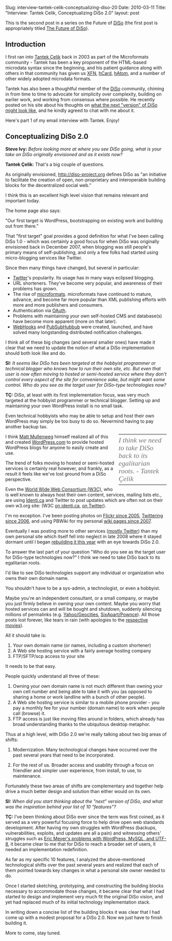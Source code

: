 Slug: interview-tantek-celik-conceptualizing-diso-20
Date: 2010-03-11
Title: "Interview: Tantek Celik, Conceptualizing DiSo 2.0"
layout: post

This is the second post in a series on the Future of [DiSo](http://diso-project.org) (the first post is appropriately titled [The Future of DiSo](http://www.monkinetic.com/2010/02/the-future-of-diso.html)).

## Introduction

I first ran into [Tantek &Ccedil;elik](http://tantek.com) back in 2003 as part of the Microformats community - Tantek has been a key proponent of the HTML-based microdata syntax since the beginning, and his patient guidance along with others in that community has given us [XFN](http://gmpg.org/xfn/), [hCard](http://microformats.org/wiki/hcard), [hAtom](http://microformats.org/wiki/hatom), and a number of other widely adopted microdata formats.

Tantek has also been a thoughtful member of the [DiSo](http://diso-project.org) community, chiming in from time to time to advocate for simplicity over complexity, building on earlier work, and working from consensus where possible. He recently posted on his site about his thoughts on [what the next "version" of DiSo might look like](http://tantek.com/2010/034/t2/diso-2-personal-domains-shortener-hatom-push-relmeauth), and he kindly agreed to chat with me about it.

Here's part 1 of my email interview with Tantek. Enjoy!


## Conceptualizing DiSo 2.0

**Steve Ivy:** *Before looking more at where you see DiSo going, what is your take
on DiSo originally envisioned and as it exists now?*

**Tantek &Ccedil;elik:** That's a big couple of questions.

As originally envisioned, <http://diso-project.org> defines DiSo as "an
initiative to facilitate the creation of open, non-proprietary and
interoperable building blocks for the decentralized social web."

I think this is an excellent high level vision that remains relevant
and important today.

The home page also says:

"Our first target is WordPress, bootstrapping on existing work and
building out from there."

That "first target" goal provides a good definition for what I've been
calling DiSo 1.0 - which was certainly a good focus for when DiSo was
originally envisioned back in December 2007, when blogging was still
people's primary means of self-publishing, and only a few folks had
started using micro-blogging services like Twitter.

Since then many things have changed, but several in particular:

* [Twitter](http://twitter.com)'s popularity. Its usage has in many ways eclipsed blogging.
* URL shorteners. They've become very popular, and awareness of their
problems has grown.
* The rise of [microformats](http://microformats.org/wiki/). microformats have continued to mature,
advance, and become far more popular than XML publishing efforts with
more and more publishers and consumers.
* Authentication via [OAuth](http://oauth.net).
* Problems with maintaining your own self-hosted CMS and database(s)
have become more apparent (more on that later).
* [WebHooks](http://www.webhooks.org) and [PubSubHubbub](http://code.google.com/p/pubsubhubbub/) were created, launched, and have solved many longstanding distributed notification challenges.

I think all of these big changes (and several smaller ones) have made
it clear that we need to update the notion of what a DiSo
implementation should both look like and do.

**SI:** *It seems like DiSo has been targeted at the hobbyist programmer or technical blogger who knows how to run their own site, etc. But even that user is now often moving to hosted or semi-hosted service where they don't control every aspect of the site for convenience sake, but
might want some control. Who do you see as the target user for DiSo-type technologies now?*

**T&Ccedil;:** DiSo, at least with its first implementation focus, was very much
targeted at the hobbyist programmer or technical blogger. Setting up
and maintaining your own WordPress install is no small task.

Even technical hobbyists who may be able to setup and host their own
WordPress may simply be too busy to do so. Nevermind having to pay
another backup tax.

<blockquote style="color:#777; width:150px; line-height: 24px; float:right; margin:0 0 10px 10px; border:none; border-top:3px solid #999; border-bottom:3px solid #999; padding:5px 0 5px 0; font-family:Georgia, serif; font-style:italic; font-size:22px;">I think we need to take DiSo back to its egalitarian roots. - Tantek &Ccedil;elik</blockquote>

I think [Matt Mullenweg](http://ma.tt) himself realized all of this and created
[WordPress.com](http://wordpress.com) to provide hosted WordPress blogs for anyone to easily
create and use.

The trend of folks moving to hosted or semi-hosted services is
certainly real however, and frankly, as a result it feels like we've
lost ground from a DiSo perspective.

Even the [World Wide Web Consortium (W3C)](http://w3.org/), who is well known to always
host their own content, services, mailing lists etc., are using
[Identi.ca](http://identi.ca) and Twitter to post updates which are often not on their own w3.org site: (W3C [on identi.ca](http://identi.ca/w3c), [on Twitter](http://twitter.com/w3c)).

I'm no exception. I've been posting photos on [Flickr since 2005](http://www.flickr.com/photos/tantek/archives/),
[Twittering since 2006](http://www.whendidyoujointwitter.com/?username=t), and using PBWiki for my personal [wiki pages
since 2007](http://tantek.pbworks.com/FrontPage.2007-01-23-05-15-18).

Eventually I was posting more to other services ([mostly Twitter](http://twitter.com/t)) than
my own personal site which itself fell into neglect in late 2008 where
it stayed dormant until I began [rebuilding it this year](http://tantek.com/2010/001/t1/declaring-independence-building-it) with an eye
towards DiSo 2.0.

To answer the last part of your question "Who do you see as the target
user for DiSo-type technologies now?" I think we need to take DiSo
back to its egalitarian roots.

I'd like to see DiSo technologies support any individual or
organization who owns their own domain name.

You shouldn't have to be a sys-admin, a technologist, or even a hobbyist.

Maybe you're an independent consultant, or a small company, or maybe
you just firmly believe in owning your own content.  Maybe you worry
that hosted services can and will be bought and shutdown, suddenly
silencing millions of permalinks (e.g. [Yahoo/Geocities](http://www.flickr.com/photos/factoryjoe/4053508414/), [SixApart/Pownce](http://www.flickr.com/photos/laughingsquid/3075635490)). All those posts lost forever, like tears in rain (with apologies to the [respective](http://www.imdb.com/title/tt0076759/quotes?qt0440735) [movies](http://www.imdb.com/title/tt0083658/quotes?qt0378266)).

All it should take is:

1. Your own domain name (or names, including a custom shortener)
2. A Web site hosting service with a fairly average hosting company
3. FTP/SFTP/scp access to your site

It needs to be that easy.

People quickly understand all three of these:

1. Owning your own domain name is not much different than owning your
   own cell number and being able to take it with you (as opposed to
   sharing a home or work landline with a bunch of other people).
2. A Web site hosting service is similar to a mobile phone provider -
   you pay a monthly fee for your number (domain name) to work when
   people call (browse) it.
3. FTP access is just like moving files around in folders, which
   already has broad understanding thanks to the ubiquitous desktop
   metaphor.

Thus at a high level, with DiSo 2.0 we're really talking about two big
areas of shifts:

1. Modernization. Many technological changes have occurred over the
   past several years that need to be incorporated.

2. For the rest of us. Broader access and usability through a focus on
   friendlier and simpler user experience, from install, to use, to
   maintenance.

Fortunately these two areas of shifts are complementary and together
help drive a much better design and solution than either would on its
own.

**SI:** *When did you start thinking about the "next" version of DiSo, and what was the inspiration behind your list of 10 "features"?*

**T&Ccedil;:** I've been thinking about DiSo ever since the term was first coined, as
it served as a very powerful focusing force to help drive open web
standards development.  After having my own struggles with WordPress
(backups, vulnerabilities, exploits, and updates are all a pain) and
witnessing others' struggles such as [Eric Meyer's problems with
WordPress, MySQL, and UTF-8](http://meyerweb.com/eric/thoughts/2009/11/19/correcting-corrupted-characters/), it became clear to me that for DiSo to
reach a broader set of users, it needed an implementation
redefinition.

As far as my specific 10 features, I analyzed the above-mentioned
technological shifts over the past several years and realized that
each of them pointed towards key changes in what a personal site owner
needed to do.

Once I started sketching, prototyping, and constructing the building
blocks necessary to accommodate those changes, it became clear that
what I had started to design and implement very much fit the original
DiSo vision, and yet had replaced much of its initial technology
implementation stack.

In writing down a concise list of the building blocks it was clear
that I had come up with a modest proposal for a DiSo 2.0.  Now we just
have to finish building it.


More to come, stay tuned.
